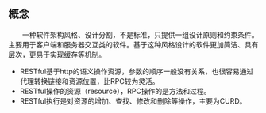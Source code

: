 ## 概念
　　一种软件架构风格、设计分割，不是标准，只提供一组设计原则和约束条件。主要用于客户端和服务器交互类的软件。基于这种风格设计的软件更加简洁、具有层次，更易于实现缓存等机制。
- RESTful基于http的语义操作资源，参数的顺序一般没有关系，也很容易通过代理转换链接和资源位置，比RPC较为灵活。
- RESTful操作的资源（resource），RPC操作的是方法和过程。
- RESTful执行是对资源的增加、查找、修改和删除等操作，主要为CURD。